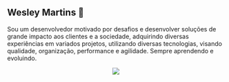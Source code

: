 ## Wesley Martins 👋
Sou um desenvolvedor motivado por desafios e desenvolver soluções de grande impacto aos clientes e a sociedade, adquirindo diversas experiências em variados projetos, utilizando diversas tecnologias, visando qualidade, organização, performance e agilidade. Sempre aprendendo e evoluindo.

<p align="center">
  <a href="https://skillicons.dev">
    <img src="https://skillicons.dev/icons?i=git,github,gitlab,postman,vscode,windows,linux,js,ts,nodejs,npm,yarn,express,jest,golang,docker,postgres,mysql,mongo,redis,kafka,rabbitmq,jenkins,githubactions&perline=12" />
  </a>
</p>
<!--
**wesleysbmartins/wesleysbmartins** is a ✨ _special_ ✨ repository because its `README.md` (this file) appears on your GitHub profile.

Here are some ideas to get you started:

- 🔭 I’m currently working on ...
- 🌱 I’m currently learning ...
- 👯 I’m looking to collaborate on ...
- 🤔 I’m looking for help with ...
- 💬 Ask me about ...
- 📫 How to reach me: ...
- 😄 Pronouns: ...
- ⚡ Fun fact: ...
-->
